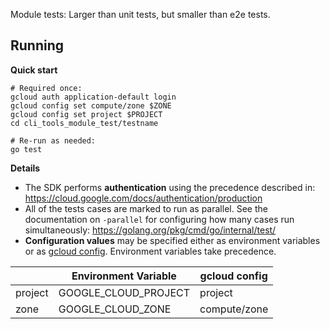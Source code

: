 Module tests: Larger than unit tests, but smaller than e2e tests.

## Running

**Quick start**

```shell script
# Required once:
gcloud auth application-default login
gcloud config set compute/zone $ZONE
gcloud config set project $PROJECT
cd cli_tools_module_test/testname

# Re-run as needed:
go test
```

**Details**

- The SDK performs **authentication** using the precedence
described in: https://cloud.google.com/docs/authentication/production
- All of the tests cases are marked to run as parallel. See the documentation
on `-parallel` for configuring how many cases run simultaneously:
https://golang.org/pkg/cmd/go/internal/test/
- **Configuration values** may be specified either as environment variables or
as [gcloud config](https://cloud.google.com/sdk/gcloud/reference/config/set).
Environment variables take precedence.


|         | Environment Variable   | gcloud config |
|---------|------------------------|---------------|
| project | GOOGLE\_CLOUD\_PROJECT | project       |
| zone    | GOOGLE\_CLOUD\_ZONE    | compute/zone  |
